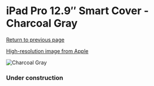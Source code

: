 # iPad Pro 12.9″ Smart Cover - Charcoal Gray

[Return to previous page](/ipad_pro129)

[High-resolution image from Apple](https://store.storeimages.cdn-apple.com/8756/as-images.apple.com/is/MQ0G2?wid=4500&hei=4500&fmt=png)

<div style="width: 384px"><img src="/everysource/MQ0G2.png" alt="Charcoal Gray"></div>

### Under construction
